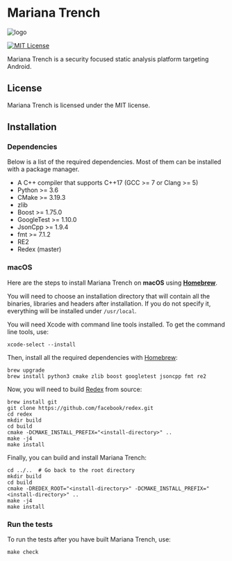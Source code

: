 # Mariana Trench

![logo](https://github.com/facebookincubator/mariana-trench/blob/master/logo.png?raw=true)

[![MIT License](https://img.shields.io/badge/license-MIT-blue.svg?style=flat)](http://choosealicense.com/licenses/mit/)

Mariana Trench is a security focused static analysis platform targeting Android.

## License

Mariana Trench is licensed under the MIT license.

## Installation

### Dependencies

Below is a list of the required dependencies. Most of them can be installed with a package manager.

* A C++ compiler that supports C++17 (GCC >= 7 or Clang >= 5)
* Python >= 3.6
* CMake >= 3.19.3
* zlib
* Boost >= 1.75.0
* GoogleTest >= 1.10.0
* JsonCpp >= 1.9.4
* fmt >= 7.1.2
* RE2
* Redex (master)

### macOS

Here are the steps to install Mariana Trench on **macOS** using **[Homebrew](https://brew.sh/)**.

You will need to choose an installation directory that will contain all the binaries, libraries and headers after installation. If you do not specify it, everything will be installed under `/usr/local`.

You will need Xcode with command line tools installed. To get the command line tools, use:

```shell
xcode-select --install
```

Then, install all the required dependencies with [Homebrew](https://brew.sh/):

```shell
brew upgrade
brew install python3 cmake zlib boost googletest jsoncpp fmt re2
```

Now, you will need to build [Redex](https://fbredex.com/) from source:
```shell
brew install git
git clone https://github.com/facebook/redex.git
cd redex
mkdir build
cd build
cmake -DCMAKE_INSTALL_PREFIX="<install-directory>" ..
make -j4
make install
```

Finally, you can build and install Mariana Trench:
```shell
cd ../..  # Go back to the root directory
mkdir build
cd build
cmake -DREDEX_ROOT="<install-directory>" -DCMAKE_INSTALL_PREFIX="<install-directory>" ..
make -j4
make install
```

### Run the tests

To run the tests after you have built Mariana Trench, use:
```shell
make check
```

